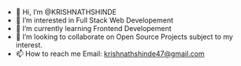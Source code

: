 - 👋 Hi, I’m @KRISHNATHSHINDE
- 👀 I’m interested in Full Stack Web Developement
- 🌱 I’m currently learning Frontend Developement
- 💞️ I’m looking to collaborate on Open Source Projects subject to my interest.
- 📫 How to reach me Email: krishnathshinde47@gmail.com

<!---
KRISHNATHSHINDE/KRISHNATHSHINDE is a ✨ special ✨ repository because its `README.md` (this file) appears on your GitHub profile.
You can click the Preview link to take a look at your changes.
--->
